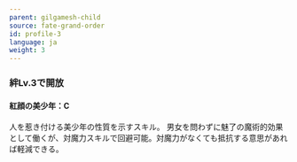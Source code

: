 ```yaml
---
parent: gilgamesh-child
source: fate-grand-order
id: profile-3
language: ja
weight: 3
---
```


### 絆Lv.3で開放

#### 紅顔の美少年：C

人を惹き付ける美少年の性質を示すスキル。
男女を問わずに魅了の魔術的効果として働くが、対魔力スキルで回避可能。対魔力がなくても抵抗する意思があれば軽減できる。
